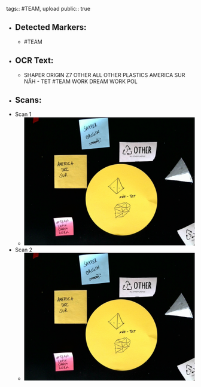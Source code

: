 tags:: #TEAM, upload
public:: true

- ## Detected Markers:
	- #TEAM
- ## OCR Text:
	- SHAPER
	  ORIGIN
	  Z7 OTHER
	  ALL OTHER PLASTICS
	  AMERICA
	  SUR
	  NÄH - TET
	  #TEAM
	  WORK
	  DREAM
	  WORK
	  POL
- ## Scans:
- Scan 1
	- ![./assets/scans/2025-02-23_13-38-08-711334.jpg](./assets/scans/2025-02-23_13-38-08-711334.jpg)
- Scan 2
	- ![./assets/scans/2025-02-23_13-38-08-740969.jpg](./assets/scans/2025-02-23_13-38-08-740969.jpg)
